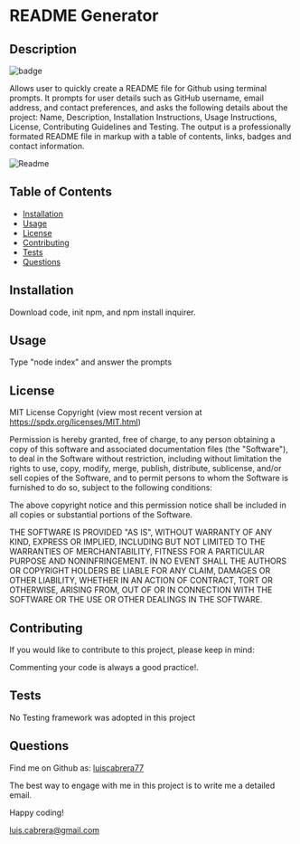 

# README Generator

## Description
![badge](https://img.shields.io/badge/license-MIT-blue)

Allows user to quickly create a README file for Github using terminal prompts. It prompts for user details such as GitHub username, email address, and contact preferences, and asks the following details about the project: Name, Description, Installation Instructions, Usage Instructions, License, Contributing Guidelines and Testing. The output is a professionally formated README file in markup with a table of contents, links, badges and contact information.

![Readme](https://user-images.githubusercontent.com/54341829/114362651-2f12be80-9b3d-11eb-8edd-916a519eb052.png)

## Table of Contents
- [Installation](#installation)
- [Usage](#usage)
- [License](#license)
- [Contributing](#contributing)
- [Tests](#tests)
- [Questions](#questions)

## Installation
Download code, init npm, and npm install inquirer.

## Usage
Type "node index" and answer the prompts

## License

MIT License Copyright
(view most recent version at https://spdx.org/licenses/MIT.html)

Permission is hereby granted, free of charge, to any person obtaining a copy 
of this software and associated documentation files (the "Software"), to deal 
in the Software without restriction, including without limitation the rights 
to use, copy, modify, merge, publish, distribute, sublicense, and/or sell 
copies of the Software, and to permit persons to whom the Software is 
furnished to do so, subject to the following conditions:

The above copyright notice and this permission notice shall be included in all 
copies or substantial portions of the Software.

THE SOFTWARE IS PROVIDED "AS IS", WITHOUT WARRANTY OF ANY KIND, EXPRESS OR 
IMPLIED, INCLUDING BUT NOT LIMITED TO THE WARRANTIES OF MERCHANTABILITY, 
FITNESS FOR A PARTICULAR PURPOSE AND NONINFRINGEMENT. IN NO EVENT SHALL THE 
AUTHORS OR COPYRIGHT HOLDERS BE LIABLE FOR ANY CLAIM, DAMAGES OR OTHER 
LIABILITY, WHETHER IN AN ACTION OF CONTRACT, TORT OR OTHERWISE, ARISING FROM, 
OUT OF OR IN CONNECTION WITH THE SOFTWARE OR THE USE OR OTHER DEALINGS IN THE 
SOFTWARE.


## Contributing
If you would like to contribute to this project, please keep in mind:

Commenting your code is always a good practice!. 

## Tests
No Testing framework was adopted in this project

## Questions
Find me on Github as: [luiscabrera77](https://github.com/luiscabrera77)

The best way to engage with me in this project is to write me a detailed email. 

Happy coding!

luis.cabrera@gmail.com
